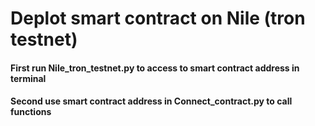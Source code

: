 # Deplot smart contract on Nile (tron testnet)

<h4> First run Nile_tron_testnet.py to access to smart contract address in terminal</h4>
<h4> Second use smart contract address in Connect_contract.py to call functions </h4><br>

